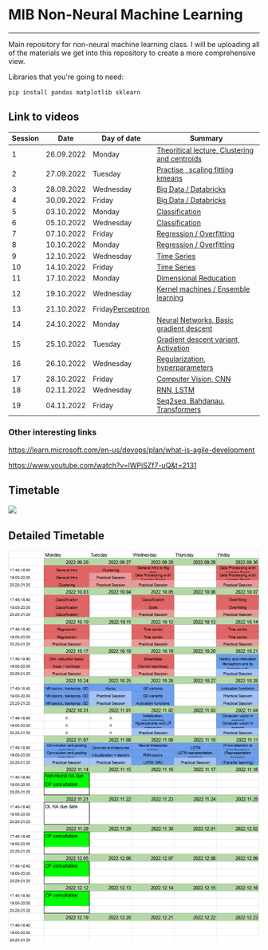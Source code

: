 # MIB Non-Neural Machine Learning
***
Main repository for non-neural machine learning class. I will be uploading all of the materials we get into this repository to create a more comprehensive view.

Libraries that you're going to need:
```
pip install pandas matplotlib sklearn
```

## Link to videos
| Session | Date       | Day of date |Summary |
|---------|------------|-------------|--------|
| 1       | 26.09.2022 | Monday|[Theoritical lecture, Clustering and centroids](https://www.youtube.com/watch?v=pubHlnOgNMc)  |
| 2       | 27.09.2022 | Tuesday|[Practise , scaling fitting kmeans](https://www.youtube.com/watch?v=nseEWZKazq0)             |
| 3       | 28.09.2022 | Wednesday|[Big Data / Databricks](https://www.youtube.com/watch?v=bcNsZh2joi8)                       |
| 4       | 30.09.2022 | Friday|[Big Data / Databricks](https://www.youtube.com/watch?v=zKcw12nz5pE)                          |
| 5       | 03.10.2022 | Monday|[Classification](https://www.youtube.com/watch?v=4207o7IyCUc)                                 |
| 6       | 05.10.2022 | Wednesday|[Classification](https://www.youtube.com/watch?v=d9Pf4t9WK5M)                              |
| 7       | 07.10.2022 | Friday|[Regression / Overfitting](https://www.youtube.com/watch?v=RItnh8IhBg8)                       |
| 8       | 10.10.2022 |Monday |[Regression / Overfitting](https://www.youtube.com/watch?v=LD0G_tTmZzo)                       |
| 9       | 12.10.2022 |Wednesday |[Time Series](https://www.youtube.com/watch?v=RuvXhDgo-xM)                                 |
| 10      | 14.10.2022 | Friday|[Time Series](https://www.youtube.com/watch?v=O-GNPaHmXqY)                                    |
| 11      | 17.10.2022  | Monday|[Dimensional Reducation](https://www.youtube.com/watch?v=H6bRYhng6WY)                        |
| 12      | 19.10.2022  | Wednesday|[Kernel machines / Ensemble learning]()                                                   |
| 13      | 21.10.2022  | Friday[Perceptron]()                                                                                          |
| 14      | 24.10.2022  | Monday|[Neural Networks, Basic gradient descent]()                                                                                         |
| 15      | 25.10.2022  | Tuesday|[Gradient descent variant, Activation]()                                                                                        |
| 16      | 26.10.2022  | Wednesday|[Regularization, hyperparameters]()                                                                                      |
| 17      | 28.10.2022  | Friday|[Computer Vision, CNN]()                                                                                         |
| 18      | 02.11.2022  | Wednesday|[RNN, LSTM]()                                                                                      |
| 19      | 04.11.2022  | Friday|[Seq2seq, Bahdanau, Transformers]()                                                                                         |

### Other interesting links

https://learn.microsoft.com/en-us/devops/plan/what-is-agile-development

https://www.youtube.com/watch?v=lWPiSZf7-uQ&t=2131

## Timetable
![](https://justpaste.it/img/617e447d5b08d82456f7481e3c2d47fb.png)

## Detailed Timetable
<img title="detailed timetable" src="detailed_timetable.PNG">